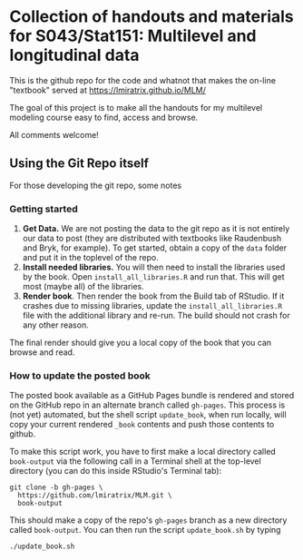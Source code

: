 # Collection of handouts and materials for S043/Stat151: Multilevel and longitudinal data

This is the github repo for the code and whatnot that makes the on-line "textbook" served at https://lmiratrix.github.io/MLM/

The goal of this project is to make all the handouts for my multilevel modeling course easy to find, access and browse.

All comments welcome!

## Using the Git Repo itself

For those developing the git repo, some notes

### Getting started

1.  **Get Data.** We are not posting the data to the git repo as it is not entirely our data to post (they are distributed with textbooks like Raudenbush and Bryk, for example). To get started, obtain a copy of the `data` folder and put it in the toplevel of the repo.
2.  **Install needed libraries.** You will then need to install the libraries used by the book. Open `install_all_libraries.R` and run that. This will get most (maybe all) of the libraries.
3.  **Render book**. Then render the book from the Build tab of RStudio. If it crashes due to missing libraries, update the `install_all_libraries.R` file with the additional library and re-run. The build should not crash for any other reason.

The final render should give you a local copy of the book that you can browse and read.

### How to update the posted book

The posted book available as a GitHub Pages bundle is rendered and stored on the GitHub repo in an alternate branch called `gh-pages`. This process is (not yet) automated, but the shell script `update_book`, when run locally, will copy your current rendered `_book` contents and push those contents to github.

To make this script work, you have to first make a local directory called `book-output` via the following call in a Terminal shell at the top-level directory (you can do this inside RStudio's Terminal tab):

```         
git clone -b gh-pages \
  https://github.com/lmiratrix/MLM.git \
  book-output
```

This should make a copy of the repo's `gh-pages` branch as a new directory called `book-output`. You can then run the script `update_book.sh` by typing

```         
./update_book.sh
```
